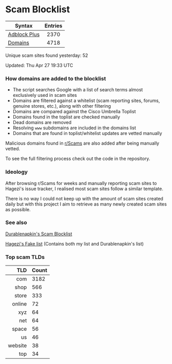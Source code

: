 # Scam Blocklist

| Syntax | Entries |
| --- |:---:|
| [Adblock Plus](https://raw.githubusercontent.com/jarelllama/Scam-Blocklist/main/adblock.txt) | 2370 |
| [Domains](https://raw.githubusercontent.com/jarelllama/Scam-Blocklist/main/domains.txt) | 4718 |

Unique scam sites found yesterday: 52

Updated: Thu Apr 27 19:33 UTC

### How domains are added to the blocklist

- The script searches Google with a list of search terms almost exclusively used in scam sites
- Domains are filtered against a whitelist (scam reporting sites, forums, genuine stores, etc.), along with other filtering
- Domains are compared against the Cisco Umbrella Toplist
- Domains found in the toplist are checked manually
- Dead domains are removed
- Resolving `www` subdomains are included in the domains list
- Domains that are found in toplist/whitelist updates are vetted manually

Malicious domains found in [r/Scams](https://www.reddit.com/r/Scams) are also added after being manually vetted.

To see the full filtering process check out the code in the repository.

### Ideology

After browsing r/Scams for weeks and manually reporting scam sites to Hagezi's issue tracker, I realised most scam sites follow a similar template.

There is no way I could not keep up with the amount of scam sites created daily but with this project I aim to retrieve as many newly created scam sites as possible.

### See also

[Durablenapkin's Scam Blocklist](https://github.com/durablenapkin/scamblocklist)

[Hagezi's Fake list](https://github.com/hagezi/dns-blocklists#fake) (Contains both my list and Durablenapkin's list)

### Top scam TLDs

| TLD | Count |
| ---:|:--- |
| com  | 3182 |
| shop  | 566 |
| store  | 333 |
| online  | 72 |
| xyz  | 64 |
| net  | 64 |
| space  | 56 |
| us  | 46 |
| website  | 38 |
| top  | 34 |
